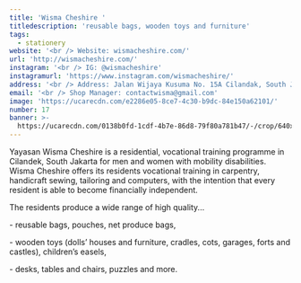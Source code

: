 ```yaml
---
title: 'Wisma Cheshire '
titledescription: 'reusable bags, wooden toys and furniture'
tags:
  - stationery
website: '<br /> Website: wismacheshire.com/'
url: 'http://wismacheshire.com/'
instagram: '<br /> IG: @wismacheshire'
instagramurl: 'https://www.instagram.com/wismacheshire/'
address: '<br /> Address: Jalan Wijaya Kusuma No. 15A Cilandak, South Jakarta. '
email: '<br /> Shop Manager: contactwisma@gmail.com'
image: 'https://ucarecdn.com/e2286e05-8ce7-4c30-b9dc-84e150a62101/'
number: 17
banner: >-
  https://ucarecdn.com/0138b0fd-1cdf-4b7e-86d8-79f80a781b47/-/crop/640x314/0,0/-/preview/
---
```

Yayasan Wisma Cheshire is a residential, vocational training programme in Cilandek, South Jakarta for men and women with mobility disabilities. Wisma Cheshire offers its residents vocational training in carpentry, handicraft sewing, tailoring and computers, with the intention that every resident is able to become financially independent. 

The residents produce a wide range of high quality...

\- reusable bags, pouches, net produce bags, 

\- wooden toys (dolls’ houses and furniture, cradles, cots, garages, forts and castles), children’s easels, 

\- desks, tables and chairs, puzzles and more.

